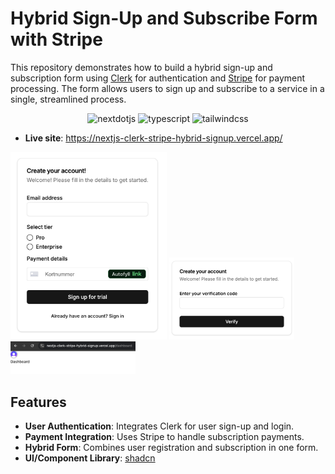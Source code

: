 # Hybrid Sign-Up and Subscribe Form with Stripe

This repository demonstrates how to build a hybrid sign-up and subscription form using [Clerk](https://clerk.com) for authentication and [Stripe](https://stripe.com) for payment processing. The form allows users to sign up and subscribe to a service in a single, streamlined process.

  <div align="center">
    <img src="https://img.shields.io/badge/-Next_JS-black?style=for-the-badge&logoColor=white&logo=nextdotjs&color=000000" alt="nextdotjs" />
    <img src="https://img.shields.io/badge/-TypeScript-black?style=for-the-badge&logoColor=white&logo=typescript&color=3178C6" alt="typescript" />
    <img src="https://img.shields.io/badge/-Tailwind_CSS-black?style=for-the-badge&logoColor=white&logo=tailwindcss&color=06B6D4" alt="tailwindcss" />
  </div>

- **Live site**: https://nextjs-clerk-stripe-hybrid-signup.vercel.app/

<img src="public/sign-up.png" alt="Sign-Up Form" width="250"/>
<img src="public/verification.png" alt="Verification" width="200"/>
<img src="public/dashboard.png" alt="Dashboard" width="200"/>


## Features

- **User Authentication**: Integrates Clerk for user sign-up and login.
- **Payment Integration**: Uses Stripe to handle subscription payments.
- **Hybrid Form**: Combines user registration and subscription in one form.
- **UI/Component Library**: [shadcn](https://ui.shadcn.com/)
